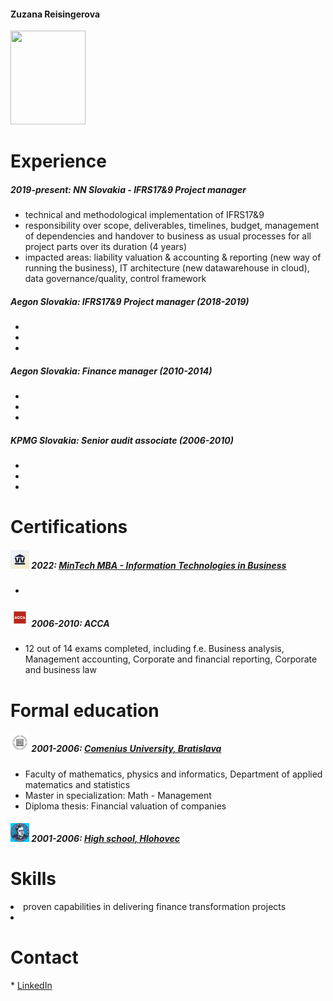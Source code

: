<h4> Zuzana Reisingerova </h4>

<img src="https://user-images.githubusercontent.com/122103898/211145768-6a50ff48-becf-46a1-ba51-aaefd9686530.jpg" width="120" height="150">

<h1> Experience </h1>

<h5> 2019-present: NN Slovakia - IFRS17&9 Project manager </h5>
 <ul>
  <li> technical and methodological implementation of IFRS17&9 </li>
  <li> responsibility over scope, deliverables, timelines, budget, management of dependencies and handover to business as usual processes for all project parts over its duration (4 years) </li>
  <li> impacted areas: liability valuation & accounting & reporting (new way of running the business), IT architecture (new datawarehouse in cloud), data governance/quality, control framework </li>
</ul>
  
<h5> Aegon Slovakia: IFRS17&9 Project manager (2018-2019) </h5> 
 <ul>
  <li>  </li>
  <li>  </li>
  <li>  </li>
</ul>

<h5> Aegon Slovakia: Finance manager (2010-2014) </h5> 
 <ul>
  <li>  </li>
  <li>  </li>
  <li>  </li>
</ul>

<h5> KPMG Slovakia: Senior audit associate (2006-2010) </h5> 
 <ul>
  <li>  </li>
  <li>  </li>
  <li>  </li>
</ul>

<h1> Certifications </h1>

<h5> <img src="https://github.com/zreisingerova/zreisingerova.github.io/blob/f7641f0decb6c7878453831e36e447349ee72329/MiniTech%20logo.jpeg" width="30" height="30"> 
 2022: <a href="https://github.com/zreisingerova/zreisingerova.github.io/blob/966262fff31d76efd1eb81f2521990bec7b31685/Reisingerova_MiniTechMBA_EN%20certificate.pdf">MinTech MBA - Information Technologies in Business </a> 
</h5>
 
 <ul>
  <li>  </li> 
</ul>

<h5> <img src="https://github.com/zreisingerova/zreisingerova.github.io/blob/f7641f0decb6c7878453831e36e447349ee72329/ACCA%20logo.jpeg" width="30" height="30"> 2006-2010: ACCA </h5>
 <ul>
  <li> 12 out of 14 exams completed, including f.e. Business analysis, Management accounting, Corporate and financial reporting, Corporate and business law </li> 
</ul>

<h1> Formal education </h1>

<h5> <img src="https://github.com/zreisingerova/zreisingerova.github.io/blob/6f571d99c18b726683196767ca80ef49b72ef407/UK%20logo.jpeg" width="30" height="30"> 
 2001-2006: <a href="https://fmph.uniba.sk/en/departments/department-of-applied-mathematics-and-statistics/">Comenius University, Bratislava</a>  
</h5>

 <ul>
  <li> Faculty of mathematics, physics and informatics, Department of applied matematics and statistics </li>
  <li> Master in specialization: Math - Management </li>
  <li> Diploma thesis: Financial valuation of companies </li>
</ul>

<h5> <img src="https://github.com/zreisingerova/zreisingerova.github.io/blob/3e07354e2af309157302f3004e24cbcb87e1d812/gymnazium%20logo.jpeg" width="30" height="30"> 
 2001-2006: <a href="https://gymhc.edupage.org/contact/">High school, Hlohovec</a> </h5>

<h1> Skills </h1>
<li> proven capabilities in delivering finance transformation projects </li>
<li>  </li>

<h1> Contact </h1>
* <a href="https://www.linkedin.com/in/zuzana-reisingerova-388977152/">LinkedIn</a>
